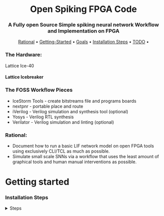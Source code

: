 <center> <h1> Open Spiking FPGA Code </h1></center>
<center> <h3> A Fully open Source Simple spiking neural network Workflow and Implementation on FPGA </h3> </center>

<p align="center">
  <a href="#Rational">Rational</a> •
  <a href="#Getting Started">Getting-Started</a> •
  <a href="#Goals">Goals</a> •
  <a href="#Installation-Steps">Installation Steps</a> •
  <a href="#TODO">TODO</a> •

  
</p>

### The Hardware: 
Lattice Ice-40
#### Lattice Icebreaker 


### The FOSS Workflow Pieces  
  
* IceStorm Tools - create bitstreams file and programs boards
* nextpnr - portable place and route
* iVerilog - Verilog simulation and synthesis tool (optional)
* Yosys - Verilog RTL synthesis
* Verilator - Verilog simulation and linting (optional)

<!---
![image](https://user-images.githubusercontent.com/7786645/165408804-49b5d01f-2d8d-4ffa-9096-e1297668351c.png)
 

[Lattice Tools](https://projectf.io/posts/building-ice40-fpga-toolchain/
https://www.twam.info/software/using-the-icebreaker-with-an-open-source-fpga-toolchain-on-os-x0  

--->


### Rational:
* Document how to run a basic LIF network model on open FPGA tools using exclusively CLI/TCL as much as possible.
* Simulate small scale SNNs via a workflow that uses the least amount of graphical tools and human manual interventions as possible.





# Getting started
### Installation Steps
<details>
<summary> Steps </summary>
  
### Step 1. * Build Prerequisites - what we need before we begin

```bash
sudo apt-get install git mercurial build-essential bison clang cmake \
                     flex gawk graphviz xdot libboost-all-dev \
                     libeigen3-dev libffi-dev libftdi-dev libgmp3-dev \
                     libmpfr-dev libncurses5-dev libmpc-dev \
                     libreadline-dev zlib1g-dev pkg-config python \
                     python3 python3-dev tcl-dev autoconf gperf \
                     qtbase5-dev libqt5opengl5-dev gnat llvm
```
### Step 2 Use Summon FPGA script to compile and make some stuff
  
Installation instructions are platform dependent for Linux or WSL run:
```
git clone https://github.com/russelljjarvis/summon-fpga-tools.git or
wget https://github.com/russelljjarvis/summon-fpga-tools/zipball/master; unzip master
cd summon-fpga-tools
./summon-fpga-tools.sh
export PATH=~/sft/bin:$PATH
```

  
### Step 3 
```
sudo apt install verilator gtkwave 
````
### Step 4 simulate: 

# Run the simple example
```bash
yosys -p "synth_ice40 -blif out.blif" testbench.sv

arachne-pnr -d 5k out.blif -o out.asc

iceprog out.bin
```




### TODO:
- [x] LED Blink on Lattice
- [ ] verilator GTK wave verification of SNN signals
- [ ] Command line scripts lend themselves to automation, GUIs lend themselves to human intervention.
- [ ] Create an Open Source Alternative work flow for smaller neural network simulations
- [ ] Command line installation and execution of Lattice Ice Breaker for a relatively small network.

[Hardware](https://www.ebay.com.au/itm/294911341271?chn=ps&_ul=AU&_trkparms=ispr%3D1&amdata=enc%3A15VigHYHPTJy5LEioAsdn_w46&norover=1&mkevt=1&mkrid=705-139619-5960-0&mkcid=2&itemid=294911341271&targetid=1597039205993&device=c&mktype=pla&googleloc=9071706&poi=&campaignid=14475548396&mkgroupid=128101662393&rlsatarget=pla-1597039205993&abcId=9300653&merchantid=561570219&gclid=CjwKCAjwsJ6TBhAIEiwAfl4TWJV2lxIXDQSU_jsqCGkdIZW2a5OEJv8RRiyWQ4RGNXH4vBOw-hj-bBoCYd8QAvD_BwE)
